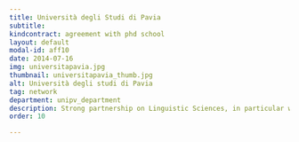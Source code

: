 ```yaml
---
title: Università degli Studi di Pavia
subtitle: 
kindcontract: agreement with phd school
layout: default
modal-id: aff10
date: 2014-07-16
img: universitapavia.jpg 
thumbnail: universitapavia_thumb.jpg
alt: Università degli studi di Pavia
tag: network
department: unipv_department
description: Strong partnership on Linguistic Sciences, in particular with Prof. Elisabetta Jezek
order: 10

---
```


